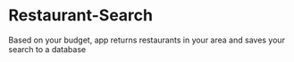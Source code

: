 # Restaurant-Search
Based on your budget, app returns restaurants in your area and saves your search to a database
